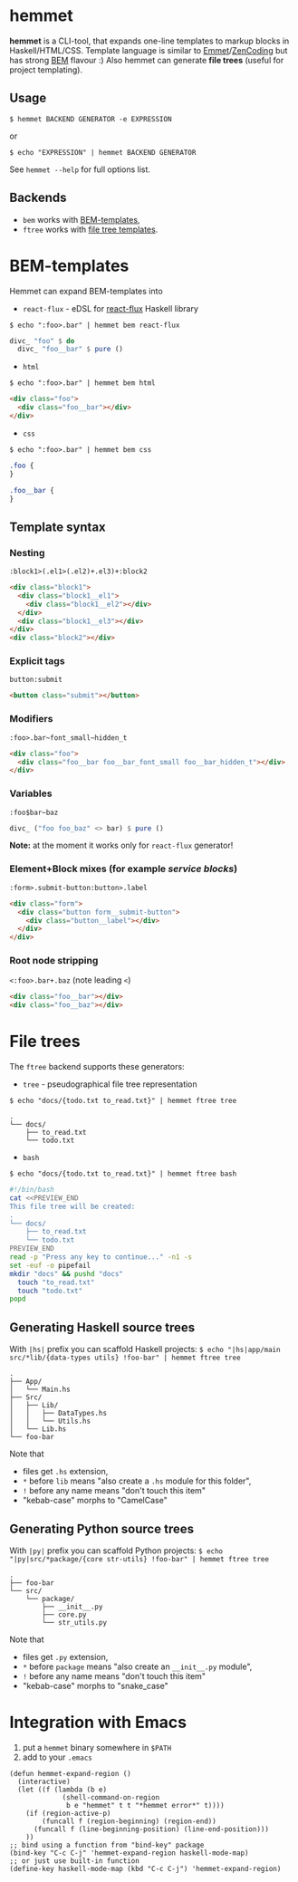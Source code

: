 # hemmet

**hemmet** is a CLI-tool, that expands one-line templates to markup blocks in
Haskell/HTML/CSS. Template language is similar to [Emmet](http://emmet.io/)/[ZenCoding](http://www.456bereastreet.com/archive/200909/write_html_and_css_quicker_with_with_zen_coding/)
but has strong [BEM](https://bem.info/) flavour :) Also hemmet can generate **file trees** (useful for project templating).

## Usage

`$ hemmet BACKEND GENERATOR -e EXPRESSION`

or

`$ echo "EXPRESSION" | hemmet BACKEND GENERATOR`

See `hemmet --help` for full options list.

## Backends

- `bem` works with [BEM-templates](#bem-templates),
- `ftree` works with [file tree templates](#file-trees).

# BEM-templates

Hemmet can expand BEM-templates into

- `react-flux` - eDSL for [react-flux](https://bitbucket.org/s9gf4ult/react-flux) Haskell library

`$ echo ":foo>.bar" | hemmet bem react-flux`
```haskell
divc_ "foo" $ do
  divc_ "foo__bar" $ pure ()
```

- `html`

`$ echo ":foo>.bar" | hemmet bem html`
```html
<div class="foo">
  <div class="foo__bar"></div>
</div>
```

- `css`

`$ echo ":foo>.bar" | hemmet bem css`
```css
.foo {
}

.foo__bar {
}
```

## Template syntax

### Nesting

`:block1>(.el1>(.el2)+.el3)+:block2`

```html
<div class="block1">
  <div class="block1__el1">
    <div class="block1__el2"></div>
  </div>
  <div class="block1__el3"></div>
</div>
<div class="block2"></div>
```

### Explicit tags

`button:submit`

```html
<button class="submit"></button>
```

### Modifiers

`:foo>.bar~font_small~hidden_t`

```html
<div class="foo">
  <div class="foo__bar foo__bar_font_small foo__bar_hidden_t"></div>
</div>
```

### Variables

`:foo$bar~baz`

```haskell
divc_ ("foo foo_baz" <> bar) $ pure ()
```

**Note:** at the moment it works only for `react-flux` generator!

### Element+Block mixes (for example *service blocks*)

`:form>.submit-button:button>.label`

```html
<div class="form">
  <div class="button form__submit-button">
    <div class="button__label"></div>
  </div>
</div>
```

### Root node stripping

`<:foo>.bar+.baz` (note leading `<`)

```html
<div class="foo__bar"></div>
<div class="foo__baz"></div>
```

# File trees

The `ftree` backend supports these generators:

- `tree` - pseudographical file tree representation

`$ echo "docs/{todo.txt to_read.txt}" | hemmet ftree tree`
```
.
└── docs/
    ├── to_read.txt
    └── todo.txt
```

- `bash`

`$ echo "docs/{todo.txt to_read.txt}" | hemmet ftree bash`
```bash
#!/bin/bash
cat <<PREVIEW_END
This file tree will be created:
.
└── docs/
    ├── to_read.txt
    └── todo.txt
PREVIEW_END
read -p "Press any key to continue..." -n1 -s
set -euf -o pipefail
mkdir "docs" && pushd "docs"
  touch "to_read.txt"
  touch "todo.txt"
popd
```

## Generating Haskell source trees

With `|hs|` prefix you can scaffold Haskell projects:
`$ echo "|hs|app/main src/*lib/{data-types utils} !foo-bar" | hemmet ftree tree`
```
.
├── App/
│   └── Main.hs
├── Src/
│   ├── Lib/
│   │   ├── DataTypes.hs
│   │   └── Utils.hs
│   └── Lib.hs
└── foo-bar
```

Note that
- files get `.hs` extension,
- `*` before `lib` means "also create a `.hs` module for this folder",
- `!` before any name means "don't touch this item"
- "kebab-case" morphs to "CamelCase"

## Generating Python source trees

With `|py|` prefix you can scaffold Python projects:
`$ echo "|py|src/*package/{core str-utils} !foo-bar" | hemmet ftree tree`
```
.
├── foo-bar
└── src/
    └── package/
        ├── __init__.py
        ├── core.py
        └── str_utils.py
```

Note that
- files get `.py` extension,
- `*` before `package` means "also create an `__init__.py` module",
- `!` before any name means "don't touch this item"
- "kebab-case" morphs to "snake_case"

# Integration with Emacs

1. put a `hemmet` binary somewhere in `$PATH`
1. add to your `.emacs`
```elisp
(defun hemmet-expand-region ()
  (interactive)
  (let ((f (lambda (b e)
             (shell-command-on-region
              b e "hemmet" t t "*hemmet error*" t))))
    (if (region-active-p)
        (funcall f (region-beginning) (region-end))
      (funcall f (line-beginning-position) (line-end-position)))
    ))
;; bind using a function from "bind-key" package
(bind-key "C-c C-j" 'hemmet-expand-region haskell-mode-map)
;; or just use built-in function
(define-key haskell-mode-map (kbd "C-c C-j") 'hemmet-expand-region)
```
